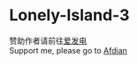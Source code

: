 # Lonely-Island-3
赞助作者请前往[爱发电](https://afdian.net/@GstDsapr)  
Support me, please go to [Afdian](https://afdian.net/@GstDsapr)
